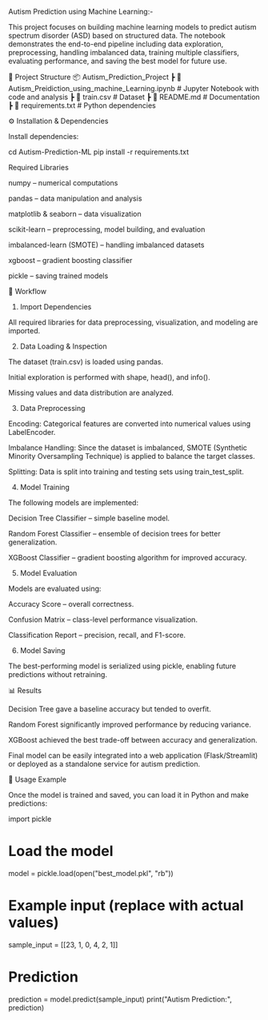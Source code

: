 Autism Prediction using Machine Learning:-

This project focuses on building machine learning models to predict autism spectrum disorder (ASD) based on structured data. The notebook demonstrates the end-to-end pipeline including data exploration, preprocessing, handling imbalanced data, training multiple classifiers, evaluating performance, and saving the best model for future use.

📂 Project Structure
📦 Autism_Prediction_Project
 ┣ 📜 Autism_Preidiction_using_machine_Learning.ipynb   # Jupyter Notebook with code and analysis
 ┣ 📜 train.csv                                         # Dataset 
 ┣ 📜 README.md                                         # Documentation
 ┣ 📜 requirements.txt                                  # Python dependencies

⚙️ Installation & Dependencies

Install dependencies:

cd Autism-Prediction-ML
pip install -r requirements.txt

Required Libraries

numpy – numerical computations

pandas – data manipulation and analysis

matplotlib & seaborn – data visualization

scikit-learn – preprocessing, model building, and evaluation

imbalanced-learn (SMOTE) – handling imbalanced datasets

xgboost – gradient boosting classifier

pickle – saving trained models

🚀 Workflow
1. Import Dependencies

All required libraries for data preprocessing, visualization, and modeling are imported.

2. Data Loading & Inspection

The dataset (train.csv) is loaded using pandas.

Initial exploration is performed with shape, head(), and info().

Missing values and data distribution are analyzed.

3. Data Preprocessing

Encoding: Categorical features are converted into numerical values using LabelEncoder.

Imbalance Handling: Since the dataset is imbalanced, SMOTE (Synthetic Minority Oversampling Technique) is applied to balance the target classes.

Splitting: Data is split into training and testing sets using train_test_split.

4. Model Training

The following models are implemented:

Decision Tree Classifier – simple baseline model.

Random Forest Classifier – ensemble of decision trees for better generalization.

XGBoost Classifier – gradient boosting algorithm for improved accuracy.

5. Model Evaluation

Models are evaluated using:

Accuracy Score – overall correctness.

Confusion Matrix – class-level performance visualization.

Classification Report – precision, recall, and F1-score.

6. Model Saving

The best-performing model is serialized using pickle, enabling future predictions without retraining.

📊 Results

Decision Tree gave a baseline accuracy but tended to overfit.

Random Forest significantly improved performance by reducing variance.

XGBoost achieved the best trade-off between accuracy and generalization.

Final model can be easily integrated into a web application (Flask/Streamlit) or deployed as a standalone service for autism prediction.

📌 Usage Example

Once the model is trained and saved, you can load it in Python and make predictions:

import pickle

# Load the model
model = pickle.load(open("best_model.pkl", "rb"))

# Example input (replace with actual values)
sample_input = [[23, 1, 0, 4, 2, 1]]  

# Prediction
prediction = model.predict(sample_input)
print("Autism Prediction:", prediction)
